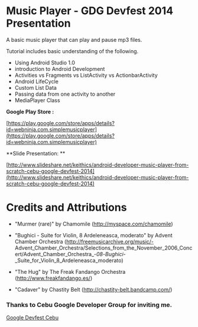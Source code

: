 Music Player - GDG Devfest 2014 Presentation
=======================

A basic music player that can play and pause mp3 files.

Tutorial includes basic understanding of the following.

- Using Android Studio 1.0
- introduction to Android Development
- Activities vs Fragments vs ListActivity vs ActionbarActivity
- Android LifeCycle
- Custom List Data
- Passing data from one activity to another
- MediaPlayer Class

	
**Google Play Store :**

 [https://play.google.com/store/apps/details?id=webninja.com.simplemusicplayer](https://play.google.com/store/apps/details?id=webninja.com.simplemusicplayer)

**Slide Presentation: **

[http://www.slideshare.net/keithics/android-developer-music-player-from-scratch-cebu-google-devfest-2014](http://www.slideshare.net/keithics/android-developer-music-player-from-scratch-cebu-google-devfest-2014)	



Credits and Attributions
====
 - "Murmer (rare)" by Chamomile (http://myspace.com/chamomile)
 - "Bughici - Suite for Violin, 8 Ardeleneasca, moderato" by Advent Chamber Orchestra (http://freemusicarchive.org/music/- Advent_Chamber_Orchestra/Selections_from_the_November_2006_Concert/Advent_Chamber_Orchestra_-_08_-_Bughici_-_Suite_for_Violin_8_Ardeleneasca_moderato)

- "The Hug" by The Freak Fandango Orchestra (http://www.freakfandango.es/)

- "Cadaver" by Chastity Belt (http://chastity-belt.bandcamp.com/)


### Thanks to Cebu Google Developer Group for inviting me.
[Google Devfest Cebu ](http://devfest.gdgcebu.org/)